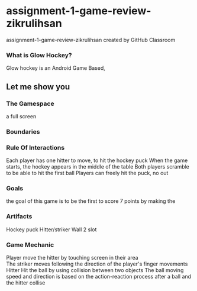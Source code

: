 # assignment-1-game-review-zikrulihsan
assignment-1-game-review-zikrulihsan created by GitHub Classroom

### What is Glow Hockey?
Glow hockey is an Android Game Based, 

## Let me show you

### The Gamespace
a full screen 

### Boundaries


### Rule Of Interactions
Each player has one hitter to move, to hit the hockey puck
When the game starts, the hockey appears in the middle of the table
Both players scramble to be able to hit the first ball
Players can freely hit the puck, no out 

### Goals
the goal of this game is to be the first to score 7 points by making the 

### Artifacts
Hockey puck
Hitter/striker
Wall
2 slot


### Game Mechanic
Player move the hitter by touching screen in their area   
The striker moves following the direction of the player's finger movements
Hitter Hit the ball by using collision between two objects
The ball moving speed and direction is based on the action-reaction process after a ball and the hitter collise

